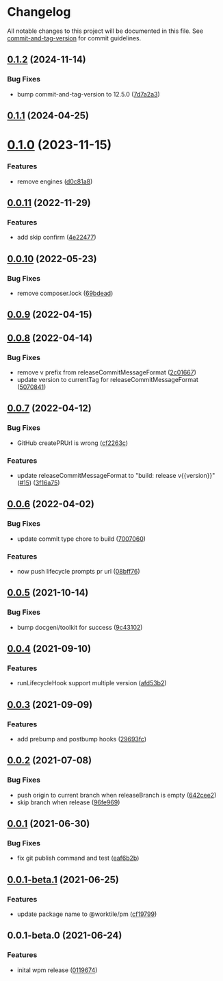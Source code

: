# Changelog

All notable changes to this project will be documented in this file. See [commit-and-tag-version](https://github.com/absolute-version/commit-and-tag-version) for commit guidelines.

## [0.1.2](https://github.com/worktile/pkg-manager/compare/v0.1.1...v0.1.2) (2024-11-14)


### Bug Fixes

* bump commit-and-tag-version to 12.5.0 ([7d7a2a3](https://github.com/worktile/pkg-manager/commit/7d7a2a3c06b1f7b17ff74f481493943a9c6f1c13))



## [0.1.1](https://github.com/worktile/pkg-manager/compare/v0.1.0...v0.1.1) (2024-04-25)



# [0.1.0](https://github.com/worktile/pkg-manager/compare/v0.0.11...v0.1.0) (2023-11-15)


### Features

* remove engines ([d0c81a8](https://github.com/worktile/pkg-manager/commit/d0c81a8ea57c01601158d736bcdc58ce7390729e))



## [0.0.11](https://github.com/worktile/pkg-manager/compare/v0.0.10...v0.0.11) (2022-11-29)


### Features

* add skip confirm ([4e22477](https://github.com/worktile/pkg-manager/commit/4e2247746633d93d07f9122bca64626c4c577632))



## [0.0.10](https://github.com/worktile/pkg-manager/compare/v0.0.9...v0.0.10) (2022-05-23)


### Bug Fixes

* remove composer.lock ([69bdead](https://github.com/worktile/pkg-manager/commit/69bdead18ccd56b6b8e93008fa7e9bf7871326d7))



## [0.0.9](https://github.com/worktile/pkg-manager/compare/v0.0.8...v0.0.9) (2022-04-15)



## [0.0.8](https://github.com/worktile/pkg-manager/compare/v0.0.7...v0.0.8) (2022-04-14)


### Bug Fixes

* remove v prefix from releaseCommitMessageFormat ([2c01667](https://github.com/worktile/pkg-manager/commit/2c01667f56996d0034cecd1e75f74d500777dfa1))
* update version to currentTag for releaseCommitMessageFormat ([5070841](https://github.com/worktile/pkg-manager/commit/5070841679a6b6cb046cd5dd3a058f4e2fb95e5f))



## [0.0.7](https://github.com/worktile/pkg-manager/compare/v0.0.6...v0.0.7) (2022-04-12)


### Bug Fixes

* GitHub createPRUrl is wrong ([cf2263c](https://github.com/worktile/pkg-manager/commit/cf2263ced2461f45f38be6b92d116931462d1eea))


### Features

* update releaseCommitMessageFormat to "build: release v{{version}}" ([#15](https://github.com/worktile/pkg-manager/issues/15)) ([3f16a75](https://github.com/worktile/pkg-manager/commit/3f16a757765fba75c7f2df39edd625fe492d9d5e))



## [0.0.6](https://github.com/worktile/pkg-manager/compare/v0.0.5...v0.0.6) (2022-04-02)


### Bug Fixes

* update commit type chore to build ([7007060](https://github.com/worktile/pkg-manager/commit/70070601633f78ad7ae0d7fd5b9b5bc62b8c6999))


### Features

* now push lifecycle prompts pr url ([08bff76](https://github.com/worktile/pkg-manager/commit/08bff76e8f8d2554637dabc3d47c34f11f66dab2))



## [0.0.5](https://github.com/worktile/pkg-manager/compare/v0.0.4...v0.0.5) (2021-10-14)


### Bug Fixes

* bump docgeni/toolkit for success ([9c43102](https://github.com/worktile/pkg-manager/commit/9c43102044e1cf3495ee93fbfebab042253ca34c))



## [0.0.4](https://github.com/worktile/pkg-manager/compare/v0.0.3...v0.0.4) (2021-09-10)


### Features

* runLifecycleHook support multiple version ([afd53b2](https://github.com/worktile/pkg-manager/commit/afd53b2c5556bb21176c7de0289166b68f25feb3))



## [0.0.3](https://github.com/worktile/pkg-manager/compare/v0.0.2...v0.0.3) (2021-09-09)


### Features

* add prebump and postbump hooks ([29693fc](https://github.com/worktile/pkg-manager/commit/29693fc1d3a4ed0a4bb470389e2ff088101f7732))



## [0.0.2](https://github.com/worktile/pkg-manager/compare/v0.0.1...v0.0.2) (2021-07-08)


### Bug Fixes

* push origin to current branch when releaseBranch is empty ([642cee2](https://github.com/worktile/pkg-manager/commit/642cee2e453c358d94e8245e8f9c03b7cfca1005))
* skip branch when release ([96fe969](https://github.com/worktile/pkg-manager/commit/96fe969a6419bdb235bd4a53f891b5c583f5e8f2))



## [0.0.1](https://github.com/worktile/pkg-manager/compare/v0.0.1-beta.1...v0.0.1) (2021-06-30)


### Bug Fixes

* fix git publish command and test ([eaf6b2b](https://github.com/worktile/pkg-manager/commit/eaf6b2bc3b33d2c3503eb8422f8de91ddfb89edc))



## [0.0.1-beta.1](https://github.com/worktile/pkg-manager/compare/v0.0.1-beta.0...v0.0.1-beta.1) (2021-06-25)


### Features

* update package name to @worktile/pm ([cf19799](https://github.com/worktile/pkg-manager/commit/cf19799f386c4aecd99b37ee2a0d0de7b4b8627d))



## 0.0.1-beta.0 (2021-06-24)


### Features

* inital wpm release ([0119674](https://github.com/worktile/release/commit/0119674ae4c74b8a35031882bae5e59548e959d1))
